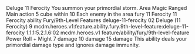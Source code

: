 <ability>
  <name>Deluge</name>
  <cost>11 Ferocity</cost>
  <flavor>You summon your primordial storm.</flavor>
  <keywords>
    <keyword>Area</keyword>
    <keyword>Magic</keyword>
    <keyword>Ranged</keyword>
  </keywords>
  <type>Main action</type>
  <distance>5 cube within 10</distance>
  <target>Each enemy in the area</target>
  <metadata>
    <class>fury</class>
    <cost>11 Ferocity</cost>
    <cost_amount>11</cost_amount>
    <cost_resource>Ferocity</cost_resource>
    <feature_type>ability</feature_type>
    <file_dpath>Fury/9th-Level Features</file_dpath>
    <item_id>deluge-11-ferocity</item_id>
    <item_index>02</item_index>
    <item_name>Deluge (11 Ferocity)</item_name>
    <level>9</level>
    <scc>mcdm.heroes.v1:feature.ability.fury.9th-level-feature:deluge-11-ferocity</scc>
    <scdc>1.1.1:5.2.1.6:02</scdc>
    <source>mcdm.heroes.v1</source>
    <type>feature/ability/fury/9th-level-feature</type>
  </metadata>
  <effects>
    <effect type="roll">
      <roll>Power Roll + Might</roll>
      <t1>7 damage</t1>
      <t2>10 damage</t2>
      <t3>15 damage</t3>
    </effect>
    <effect type="mundane">This ability deals your primordial damage type and ignores damage immunity.</effect>
  </effects>
</ability>
